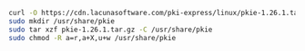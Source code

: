 ﻿```sh
curl -O https://cdn.lacunasoftware.com/pki-express/linux/pkie-1.26.1.tar.gz
sudo mkdir /usr/share/pkie
sudo tar xzf pkie-1.26.1.tar.gz -C /usr/share/pkie
sudo chmod -R a=r,a+X,u+w /usr/share/pkie
```
